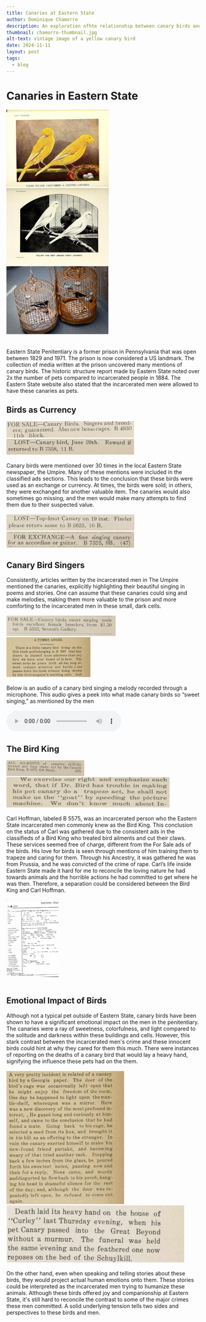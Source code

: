 ```yaml
---
title: Canaries at Eastern State
author: Dominique Chamorro
description: An exploration ofhte relationship between canary birds and the incarcerated men at the Eastern State Penitentiary as seen through The Umpire. An in depth look at the different publications and mentions of the birds written by the men of the prison.
thumbnail: chamorro-thumbnail.jpg
alt-text: vintage image of a yellow canary bird 
date: 2024-11-11
layout: post
tags:
  - blog
---
```

# Canaries in Eastern State<br/>

<img src="/assets/img/canary_bird_1.jpg" width="267" height="201">
<img src="/assets/img/black_canary.jpg"  width="267" height="201">
<img src="/assets/img/bird_cage.jpg" width="266" height="177">
<br/></br><br/>
Eastern State Penitentiary is a former prison in Pennsylvania that was open between 1829 and 1971. The prison is now considered a US landmark. The collection of media written at the prison uncovered many mentions of canary birds. The historic structure report made by Eastern State noted over 2x the number of pets compared to incarcerated people in 1884. The Eastern State website also stated that the incarcerated men were allowed to have these canaries as pets. 

## Birds as Currency
<img src="/assets/img/forsale.jpeg" width="333" height="43">
<img src="/assets/img/lostcanary.jpeg"  width="333" height="41">
<br></br>
Canary birds were mentioned over 30 times in the local Eastern State newspaper, the Umpire. Many of these mentions were included in the classified ads sections. This leads to the conclusion that these birds were used as an exchange or currency. At times, the birds were sold; in others, they were exchanged for another valuable item. The canaries would also sometimes go missing, and the men would make many attempts to find them due to their suspected value.
<br></br>
<img src="/assets/img/lost2.jpeg" width="334" height="42">
<img src="/assets/img/forexchange.jpeg" width="333" height="42">

## Canary Bird Singers
Consistently, articles written by the incarcerated men in The Umpire mentioned the canaries, explicitly highlighting their beautiful singing in poems and stories. One can assume that these canaries could sing and make melodies, making them more valuable to the prison and more comforting to the incarcerated men in these small, dark cells.
<br></br>
<img src="/assets/img/forsalesinger.jpeg" width="285" height="53">
<img src="/assets/img/tombsangel.jpeg" width="219" height="104">
<br></br>
Below is an audio of a canary bird singing a melody recorded through a microphone. This audio gives a peek into what made canary birds so “sweet singing,” as mentioned by the men
<br></br>
<audio controls>
  <source src="/assets/img/audiobird.ogg" type="audio/ogg">
  <source src="/assets/img/audiobird.mp3" type="audio/mpeg">
</audio>

## The Bird King
<img src="/assets/img/birdking1.jpeg" width="203" height="41">
<img src="/assets/img/birdking2.jpeg" width="427" height="79">
<br></br>
Carl Hoffman, labeled B 5575, was an incarcerated person who the Eastern State incarcerated men commonly knew as the Bird King. This conclusion on the status of Carl was gathered due to the consistent ads in the classifieds of a Bird King who treated bird ailments and cut their claws. These services seemed free of charge, different from the For Sale ads of the birds. His love for birds is seen through mentions of him training them to trapeze and caring for them. Through his Ancestry, it was gathered he was from Prussia, and he was convicted of the crime of rape. Carl’s life inside Eastern State made it hard for me to reconcile the loving nature he had towards animals and the horrible actions he had committed to get where he was then. Therefore, a separation could be considered between the Bird King and Carl Hoffman.
<br></br>
<img src="/assets/img/ancestry.jpeg" width="136" height="201">
<br></br>

## Emotional Impact of Birds
Although not a typical pet outside of Eastern State, canary birds have been shown to have a significant emotional impact on the men in the penitentiary. The canaries were a ray of sweetness, colorfulness, and light compared to the solitude and darkness within these buildings and cells. However, this stark contrast between the incarcerated men's crime and these innocent birds could hint at why they cared for them this much. There were instances of reporting on the deaths of a canary bird that would lay a heavy hand, signifying the influence these pets had on the them. 
<br></br>
<img src="/assets/img/canarystory.jpeg" width="307" height="347">
<img src="/assets/img/funeralbird.jpeg" width="464" height="149">
<br></br>
On the other hand, even when speaking and telling stories about these birds, they would project actual human emotions onto them. These stories could be interpreted as the incarcerated men trying to humanize these animals. Although these birds offered joy and companionship at Eastern State, it's still hard to reconcile the contrast to some of the major crimes these men committed. A solid underlying tension tells two sides and perspectives to these birds and men.
